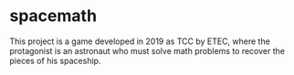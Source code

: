 # spacemath
This project is a game developed in 2019 as TCC by ETEC, where the protagonist is an astronaut who must solve math problems to recover the pieces of his spaceship.
